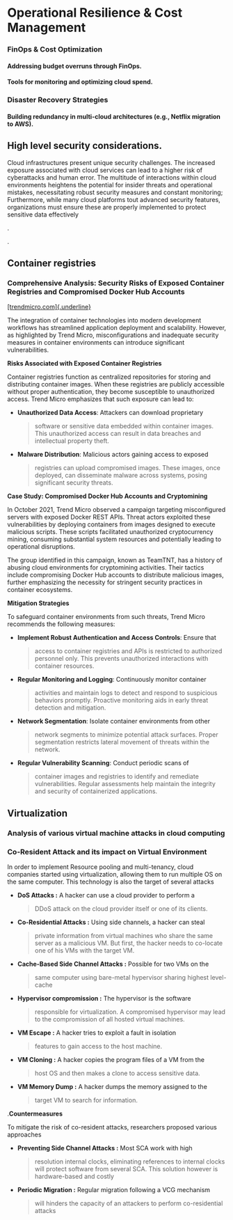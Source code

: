# **Operational Resilience & Cost Management**

### **FinOps & Cost Optimization**

#### Addressing budget overruns through FinOps.

#### Tools for monitoring and optimizing cloud spend.

### **Disaster Recovery Strategies**

#### Building redundancy in multi-cloud architectures (e.g., Netflix migration to AWS).

### 

## High level security considerations.

Cloud infrastructures present unique security challenges. The increased
exposure associated with cloud services can lead to a higher risk of
cyberattacks and human error. The multitude of interactions within cloud
environments heightens the potential for insider threats and operational
mistakes, necessitating robust security measures and constant
monitoring; Furthermore, while many cloud platforms tout advanced
security features, organizations must ensure these are properly
implemented to protect sensitive data effectively

.

.

## Container registries

### Comprehensive Analysis: Security Risks of Exposed Container Registries and Compromised Docker Hub Accounts

[[trendmicro.com]{.underline}](https://www.trendmicro.com/en_us/research/21/k/compromised-docker-hub-accounts-abused-for-cryptomining-linked-t.html?utm_source=chatgpt.com)

The integration of container technologies into modern development
workflows has streamlined application deployment and scalability.
However, as highlighted by Trend Micro, misconfigurations and inadequate
security measures in container environments can introduce significant
vulnerabilities.

**Risks Associated with Exposed Container Registries**

Container registries function as centralized repositories for storing
and distributing container images. When these registries are publicly
accessible without proper authentication, they become susceptible to
unauthorized access. Trend Micro emphasizes that such exposure can lead
to:

-   **Unauthorized Data Access**: Attackers can download proprietary
    > software or sensitive data embedded within container images. This
    > unauthorized access can result in data breaches and intellectual
    > property theft.

-   **Malware Distribution**: Malicious actors gaining access to exposed
    > registries can upload compromised images. These images, once
    > deployed, can disseminate malware across systems, posing
    > significant security threats.

**Case Study: Compromised Docker Hub Accounts and Cryptomining**

In October 2021, Trend Micro observed a campaign targeting misconfigured
servers with exposed Docker REST APIs. Threat actors exploited these
vulnerabilities by deploying containers from images designed to execute
malicious scripts. These scripts facilitated unauthorized cryptocurrency
mining, consuming substantial system resources and potentially leading
to operational disruptions.

The group identified in this campaign, known as TeamTNT, has a history
of abusing cloud environments for cryptomining activities. Their tactics
include compromising Docker Hub accounts to distribute malicious images,
further emphasizing the necessity for stringent security practices in
container ecosystems.

**Mitigation Strategies**

To safeguard container environments from such threats, Trend Micro
recommends the following measures:

-   **Implement Robust Authentication and Access Controls**: Ensure that
    > access to container registries and APIs is restricted to
    > authorized personnel only. This prevents unauthorized interactions
    > with container resources.

-   **Regular Monitoring and Logging**: Continuously monitor container
    > activities and maintain logs to detect and respond to suspicious
    > behaviors promptly. Proactive monitoring aids in early threat
    > detection and mitigation.

-   **Network Segmentation**: Isolate container environments from other
    > network segments to minimize potential attack surfaces. Proper
    > segmentation restricts lateral movement of threats within the
    > network.

-   **Regular Vulnerability Scanning**: Conduct periodic scans of
    > container images and registries to identify and remediate
    > vulnerabilities. Regular assessments help maintain the integrity
    > and security of containerized applications.

## Virtualization

### Analysis of various virtual machine attacks in cloud computing

### Co-Resident Attack and its impact on Virtual Environment

In order to implement Resource pooling and multi-tenancy, cloud
companies started using virtualization, allowing them to run multiple OS
on the same computer. This technology is also the target of several
attacks

-   **DoS Attacks :** A hacker can use a cloud provider to perform a
    > DDoS attack on the cloud provider itself or one of its clients.

-   **Co-Residential Attacks :** Using side channels, a hacker can steal
    > private information from virtual machines who share the same
    > server as a malicious VM. But first, the hacker needs to co-locate
    > one of his VMs with the target VM.

-   **Cache-Based Side Channel Attacks :** Possible for two VMs on the
    > same computer using bare-metal hypervisor sharing highest
    > level-cache

-   **Hypervisor compromission :** The hypervisor is the software
    > responsible for virtualization. A compromised hypervisor may lead
    > to the compromission of all hosted virtual machines.

-   **VM Escape :** A hacker tries to exploit a fault in isolation
    > features to gain access to the host machine.

-   **VM Cloning :** A hacker copies the program files of a VM from the
    > host OS and then makes a clone to access sensitive data.

-   **VM Memory Dump :** A hacker dumps the memory assigned to the
    > target VM to search for information.

.**Countermeasures**

To mitigate the risk of co-resident attacks, researchers proposed
various approaches

-   **Preventing Side Channel Attacks :** Most SCA work with high
    > resolution internal clocks, eliminating references to internal
    > clocks will protect software from several SCA. This solution
    > however is hardware-based and costly

-   **Periodic Migration :** Regular migration following a VCG mechanism
    > will hinders the capacity of an attackers to perform
    > co-residential attacks
